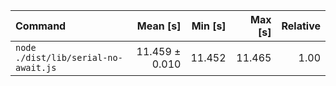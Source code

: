 | Command                              |       Mean [s] | Min [s] | Max [s] | Relative |
| :----------------------------------- | -------------: | ------: | ------: | -------: |
| `node ./dist/lib/serial-no-await.js` | 11.459 ± 0.010 |  11.452 |  11.465 |     1.00 |
